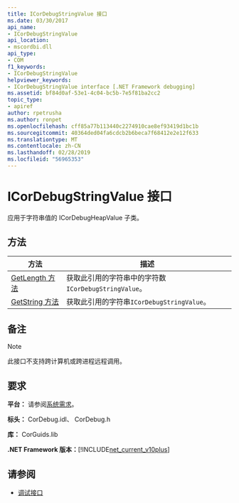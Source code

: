 ```yaml
---
title: ICorDebugStringValue 接口
ms.date: 03/30/2017
api_name:
- ICorDebugStringValue
api_location:
- mscordbi.dll
api_type:
- COM
f1_keywords:
- ICorDebugStringValue
helpviewer_keywords:
- ICorDebugStringValue interface [.NET Framework debugging]
ms.assetid: bf84d0af-53e1-4c04-bc5b-7e5f81ba2cc2
topic_type:
- apiref
author: rpetrusha
ms.author: ronpet
ms.openlocfilehash: cff85a77b113440c2274910cae8ef93419d1bc1b
ms.sourcegitcommit: 40364ded04fa6cdcb2b6beca7f68412e2e12f633
ms.translationtype: MT
ms.contentlocale: zh-CN
ms.lasthandoff: 02/28/2019
ms.locfileid: "56965353"
---
```

# <a name="icordebugstringvalue-interface"></a>ICorDebugStringValue 接口
应用于字符串值的 ICorDebugHeapValue 子类。  
  
## <a name="methods"></a>方法  
  
|方法|描述|  
|------------|-----------------|  
|[GetLength 方法](../../../../docs/framework/unmanaged-api/debugging/icordebugstringvalue-getlength-method.md)|获取此引用的字符串中的字符数`ICorDebugStringValue`。|  
|[GetString 方法](../../../../docs/framework/unmanaged-api/debugging/icordebugstringvalue-getstring-method.md)|获取此引用的字符串`ICorDebugStringValue`。|  
  
## <a name="remarks"></a>备注  
  
> [!NOTE]
>  此接口不支持跨计算机或跨进程远程调用。  
  
## <a name="requirements"></a>要求  
 **平台：** 请参阅[系统需求](../../../../docs/framework/get-started/system-requirements.md)。  
  
 **标头：** CorDebug.idl、 CorDebug.h  
  
 **库：** CorGuids.lib  
  
 **.NET Framework 版本：**[!INCLUDE[net_current_v10plus](../../../../includes/net-current-v10plus-md.md)]  
  
## <a name="see-also"></a>请参阅
- [调试接口](../../../../docs/framework/unmanaged-api/debugging/debugging-interfaces.md)
